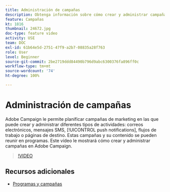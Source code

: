 ```yaml
---
title: Administración de campañas
description: Obtenga información sobre cómo crear y administrar campañas.
feature: Campañas
kt: 1816
thumbnail: 24672.jpg
doc-type: feature video
activity: USE
team: DOC
exl-id: 61b64e5d-2751-47f9-a2b7-08835a28f763
role: User
level: Beginner
source-git-commit: 2be2719ddd84490b796d9abc6300376fa896ff0c
workflow-type: tm+mt
source-wordcount: '74'
ht-degree: 100%

---
```


# Administración de campañas

Adobe Campaign le permite planificar campañas de marketing en las que puede crear y administrar diferentes tipos de actividades: correos electrónicos, mensajes SMS, [!UICONTROL push notifications], flujos de trabajo o páginas de destino. Estas campañas y su contenido se pueden reunir en programas. Este vídeo le mostrará cómo crear y administrar campañas en Adobe Campaign.

>[!VIDEO](https://video.tv.adobe.com/v/24672?quality=12)

## Recursos adicionales

* [Programas y campañas](https://experienceleague.adobe.com/docs/campaign-standard/using/getting-started/marketing-plans/programs-and-campaigns.html?lang=es)
